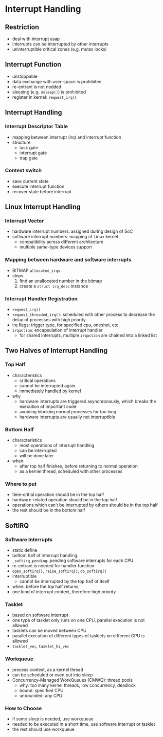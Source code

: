 # Interrupt Handling
## Restriction
- deal with interrupt asap
- interrupts can be interrupted by other interrupts
- uninterruptible critical zones (e.g. mutex locks)

## Interrupt Function
- unstoppable
- data exchange with user-space is prohibited
- re-entrant is not nedded
- sleeping (e.g. `msleep()`) is prohibited
- register in kernel: `request_irq()`

## Interrupt Handling
### Interrupt Descriptor Table
- mapping between interrupt (irq) and interrupt function
- structure
  - task gate
  - interrupt gate
  - trap gate
### Context switch
- save current state
- execute interrupt function
- recover state before interrupt

## Linux Interrupt Handling
### Interrupt Vector
- hardware interrupt numbers: assigned during design of SoC
- software interrupt numbers: mapping of Linux kernel
  - compatibility across different architecture
  - multiple same-type devices support
### Mapping between hardware and software interrupts
- BITMAP `allocated_irqs`
- steps
  1. find an unallocated number in the bitmap
  2. create a `struct irq_desc` instance
### Interrupt Handler Registration
- `request_irq()`
- `request_threaded_irq()`: scheduled with other process to decrease the delay of processes with high priority
- irq flags: trigger type, for specified cpu, oneshot, etc.
- `irqaction`: encapsulation of interrupt handler
  - for shared interrupts, multiple `irqaction` are chained into a linked list
  
## Two Halves of Interrupt Handling
### Top Half
- characteristics
  - critical operations
  - cannot be interrupted again
  - immediately handled by kernel
- why
  - hardware interrupts are triggered asynchronously, which breaks the execution of important code
  - avoiding blocking normal processes for too long
  - hardware interrupts are usually not interruptible

### Bottom Half
- characteristics
  - most operations of interrupt handling
  - can be interrupted
  - will be done later
- when
  - after top half finishes, before returning to normal operation
  - as a kernel thread, scheduled with other processes

### Where to put
- time-critial operation should be in the top half
- hardware-related operation should be in the top half
- operations which can't be interrupted by others should be in the top half
- the rest should be in the bottom half

## SoftIRQ
### Software Interrupts
- static define
- bottom half of interrupt handling
- `_softirq_pending`: pending software interrupts for each CPU
- re-entrant is needed for handler function
- `open_softirq()`, `raise_softirq()`, `do_softirq()`
- interruptible
  - cannot be interrupted by the top half of itself
- when: before the top half returns
- one kind of interrupt context, therefore high priority

### Tasklet
- based on software interrupt
- one type of tasklet only runs on one CPU, parallel execution is not allowed
- tasklets can be moved between CPU
- parallel execution of different types of tasklets on different CPU is allowed
- `tasklet_vec`, `tasklet_hi_vec`

### Workqueue
- process context, as a kernel thread
- can be scheduled or even put into sleep
- Concurrency-Managed WorkQueues (CMWQ): thread pools
  - why: too many kernel threads, low concurrency, deadlock
  - bound: specified CPU
  - unbounded: any CPU
  
### How to Choose
- if some sleep is needed, use workqueue
- needed to be executed in a short time, use software interrupt or tasklet
- the rest should use workqueue